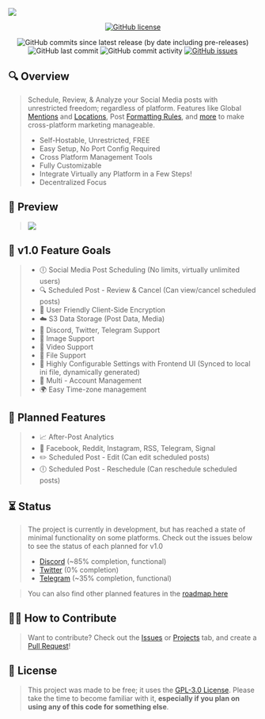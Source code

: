 
<a href="https://github.com/Visualistic-Studios/Media-Manager/wiki/">
<p class="aligncenter">
<img src="https://raw.githubusercontent.com/Visualistic-Studios/Media-Manager/release/wiki/img/Media-Manager-Title%20-%20Transparent%20-%20Partial.png"></img>
</p></a>


<p align='center'>
     <a href="https://github.com/Visualistic-Studios/Media-Manager/blob/release/LICENSE"><img alt="GitHub license" src="https://img.shields.io/github/license/Visualistic-Studios/Media-Manager?style=for-the-badge"></a>     
</p>

<p align='center'>
      <img alt="GitHub commits since latest release (by date including pre-releases)" src="https://img.shields.io/github/commits-since/Visualistic-Studios/Media-Manager/latest/release?include_prereleases&style=for-the-badge">
      <img alt="GitHub last commit" src="https://img.shields.io/github/last-commit/Visualistic-Studios/Media-Manager?style=for-the-badge">
      <img alt="GitHub commit activity" src="https://img.shields.io/github/commit-activity/m/Visualistic-Studios/Media-Manager?style=for-the-badge">
      <a href="https://github.com/Visualistic-Studios/Media-Manager/issues"><img alt="GitHub issues" src="https://img.shields.io/github/issues/Visualistic-Studios/Media-Manager?style=for-the-badge"></a>

</p>


## 🔍 Overview 
> Schedule, Review, & Analyze your Social Media posts with unrestricted freedom; regardless of platform. Features like Global [Mentions](https://github.com/Visualistic-Studios/Media-Manager/issues/60) and [Locations](https://github.com/Visualistic-Studios/Media-Manager/issues/77), Post [Formatting Rules](https://github.com/Visualistic-Studios/Media-Manager/issues/37), and [more](https://github.com/Visualistic-Studios/Media-Manager/projects/1) to make cross-platform marketing manageable. 
   > * Self-Hostable, Unrestricted, FREE
   > * Easy Setup, No Port Config Required
   > * Cross Platform Management Tools
   > * Fully Customizable
   > * Integrate Virtually any Platform in a Few Steps!
   > * Decentralized Focus

## 👋 Preview 

> <img src="https://raw.githubusercontent.com/Visualistic-Studios/Media-Manager/release/wiki/gif/Media-Manager-Preview.gif"></img>

## 👀 v1.0 Feature Goals 
> * 🕕 Social Media Post Scheduling (No limits, virtually unlimited users) 
> * 🔍 Scheduled Post - Review & Cancel (Can view/cancel scheduled posts) 
> * 🔐 User Friendly Client-Side Encryption 
> * ☁️ S3 Data Storage (Post Data, Media) 
> * 💬 Discord, Twitter, Telegram Support 
> * 🎑 Image Support 
> * 📀 Video Support 
> * 💾 File Support 
> * 🔧 Highly Configurable Settings with Frontend UI (Synced to local ini file, dynamically generated) 
> * 👥 Multi - Account Management 
> * 🌍 Easy Time-zone management 



## 📍 Planned Features 
> * 📈 After-Post Analytics 
> * 💬 Facebook, Reddit, Instagram, RSS, Telegram, Signal 
> * ✏️ Scheduled Post - Edit (Can edit scheduled posts) 
> * 🕕 Scheduled Post - Reschedule (Can reschedule scheduled posts) 



## ⏳ Status 
> The project is currently in development, but has reached a state of minimal functionality on some platforms. Check out the issues below to see the status of each planned for v1.0
> - [Discord](https://github.com/Visualistic-Studios/Media-Manager/issues/13) (~85% completion, functional)
> - [Twitter](https://github.com/Visualistic-Studios/Media-Manager/issues/12) (0% completion)
> - [Telegram](https://github.com/Visualistic-Studios/Media-Manager/issues/51) (~35% completion, functional)

> You can also find other planned features in the [roadmap here](https://github.com/Visualistic-Studios/Media-Manager/projects/1)



## 🧑‍💻 How to Contribute 
> Want to contribute? Check out the [Issues](https://github.com/Visualistic-Studios/Media-Manager/issues) or [Projects](https://github.com/Visualistic-Studios/Media-Manager/projects) tab, and create a [Pull Request](https://github.com/Visualistic-Studios/Media-Manager/pulls)! 

## 🧠 License 

> This project was made to be free; it uses the [GPL-3.0 License](https://github.com/Visualistic-Studios/Media-Manager/blob/main/LICENSE). Please take the time to become familiar with it, **especially if you plan on using any of this code for something else**. 
